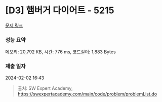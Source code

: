 # [D3] 햄버거 다이어트 - 5215 

[문제 링크](https://swexpertacademy.com/main/code/problem/problemDetail.do?contestProbId=AWT-lPB6dHUDFAVT) 

### 성능 요약

메모리: 20,792 KB, 시간: 776 ms, 코드길이: 1,883 Bytes

### 제출 일자

2024-02-02 16:43



> 출처: SW Expert Academy, https://swexpertacademy.com/main/code/problem/problemList.do